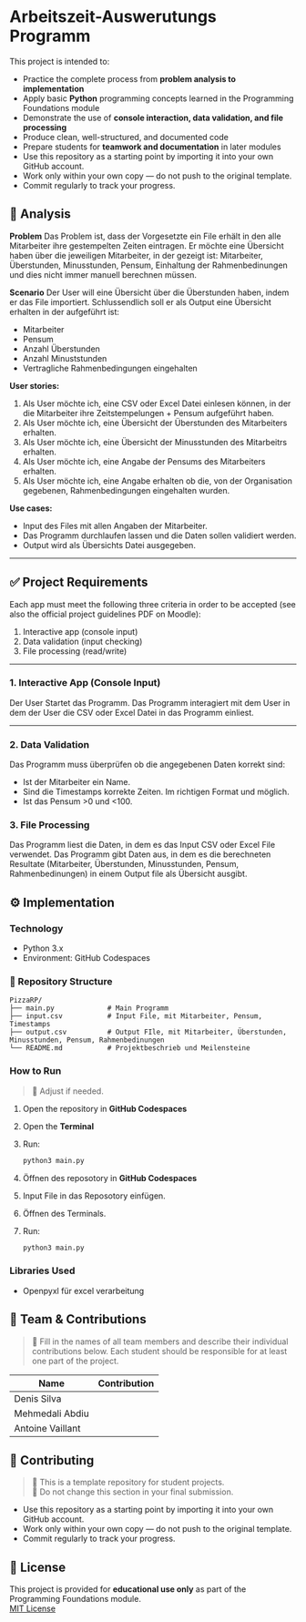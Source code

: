 # Arbeitszeit-Auswerutungs Programm


This project is intended to:

- Practice the complete process from **problem analysis to implementation**
- Apply basic **Python** programming concepts learned in the Programming Foundations module
- Demonstrate the use of **console interaction, data validation, and file processing**
- Produce clean, well-structured, and documented code
- Prepare students for **teamwork and documentation** in later modules
- Use this repository as a starting point by importing it into your own GitHub account.  
- Work only within your own copy — do not push to the original template.  
- Commit regularly to track your progress.


## 📝 Analysis

**Problem**
Das Problem ist, dass der Vorgesetzte ein File erhält in den alle Mitarbeiter ihre gestempelten Zeiten eintragen. Er möchte eine Übersicht haben über die jeweiligen Mitarbeiter, in der gezeigt ist: Mitarbeiter, Überstunden, Minusstunden, Pensum, Einhaltung der Rahmenbedinungen und dies nicht immer manuell berechnen müssen. 


**Scenario**
Der User will eine Übersicht über die Überstunden haben, indem er das File importiert. Schlussendlich soll er als Output eine Übersicht erhalten in der aufgeführt ist:
- Mitarbeiter
- Pensum
- Anzahl Überstunden
- Anzahl Minuststunden
- Vertragliche Rahmenbedingungen eingehalten

**User stories:**
1. Als User möchte ich, eine CSV oder Excel Datei einlesen können, in der die Mitarbeiter ihre Zeitstempelungen + Pensum aufgeführt haben. 
2. Als User möchte ich, eine Übersicht der Überstunden des Mitarbeiters erhalten. 
3. Als User möchte ich, eine Übersicht der Minusstunden des Mitarbeitrs erhalten.
4. Als User möchte ich, eine Angabe der Pensums des Mitarbeiters erhalten. 
5. Als User möchte ich, eine Angabe erhalten ob die, von der Organisation gegebenen, Rahmenbedingungen eingehalten wurden.  


**Use cases:**
- Input des Files mit allen Angaben der Mitarbeiter.
- Das Programm durchlaufen lassen und die Daten sollen validiert werden. 
- Output wird als Übersichts Datei ausgegeben.

---

## ✅ Project Requirements

Each app must meet the following three criteria in order to be accepted (see also the official project guidelines PDF on Moodle):

1. Interactive app (console input)
2. Data validation (input checking)
3. File processing (read/write)

---

### 1. Interactive App (Console Input)

Der User Startet das Programm. 
Das Programm interagiert mit dem User in dem der User die CSV oder Excel Datei in das Programm einliest.
 

---


### 2. Data Validation

Das Programm muss überprüfen ob die angegebenen Daten korrekt sind:
- Ist der Mitarbeiter ein Name. 
- Sind die Timestamps korrekte Zeiten. Im richtigen Format und möglich.  
- Ist das Pensum >0 und <100.


### 3. File Processing

Das Programm liest die Daten, in dem es das Input CSV oder Excel File verwendet. 
Das Programm gibt Daten aus, in dem es die berechneten Resultate (Mitarbeiter, Überstunden, Minusstunden, Pensum, Rahmenbedinungen) in einem Output file als Übersicht ausgibt. 

## ⚙️ Implementation

### Technology
- Python 3.x
- Environment: GitHub Codespaces

### 📂 Repository Structure
```text
PizzaRP/
├── main.py             # Main Programm
├── input.csv			# Input File, mit Mitarbeiter, Pensum, Timestamps
├── output.csv			# Output FIle, mit Mitarbeiter, Überstunden, Minusstunden, Pensum, Rahmenbedinungen
└── README.md           # Projektbeschrieb und Meilensteine
```

### How to Run
> 🚧 Adjust if needed.
1. Open the repository in **GitHub Codespaces**
2. Open the **Terminal**
3. Run:
	```bash
	python3 main.py
	```

1. Öffnen des reposotory in **GitHub Codespaces**
2. Input File in das Reposotory einfügen. 
3. Öffnen des Terminals.
3. Run:
	```bash
	python3 main.py
	```

### Libraries Used

- Openpyxl für excel verarbeitung


## 👥 Team & Contributions

> 🚧 Fill in the names of all team members and describe their individual contributions below. Each student should be responsible for at least one part of the project.

| Name       		| Contribution                                 	|
|------------		|----------------------------------------------	|
| Denis Silva		|												|
| Mehmedali Abdiu 	|									            |
| Antoine Vaillant  |												|


## 🤝 Contributing

> 🚧 This is a template repository for student projects.  
> 🚧 Do not change this section in your final submission.

- Use this repository as a starting point by importing it into your own GitHub account.  
- Work only within your own copy — do not push to the original template.  
- Commit regularly to track your progress.

## 📝 License

This project is provided for **educational use only** as part of the Programming Foundations module.  
[MIT License](LICENSE)

